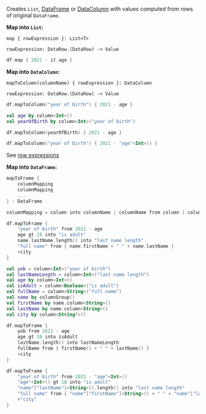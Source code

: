 [//]: # (title: map)

<!---IMPORT org.jetbrains.kotlinx.dataframe.samples.api.Modify-->

Creates `List`, [DataFrame](DataFrame.md) or [DataColumn](DataColumn.md) with values computed from rows of original `DataFrame`.

**Map into `List`:**

```text
map { rowExpression }: List<T>

rowExpression: DataRow.(DataRow) -> Value
```

<!---FUN map-->

```kotlin
df.map { 2021 - it.age }
```

<!---END-->

**Map into `DataColumn`:**

```text
mapToColumn(columnName) { rowExpression }: DataColumn

rowExpression: DataRow.(DataRow) -> Value
```

<!---FUN mapToColumn-->
<tabs>
<tab title="Properties">

```kotlin
df.mapToColumn("year of birth") { 2021 - age }
```

</tab>
<tab title="Accessors">

```kotlin
val age by column<Int>()
val yearOfBirth by column<Int>("year of birth")

df.mapToColumn(yearOfBirth) { 2021 - age }
```

</tab>
<tab title="Strings">

```kotlin
df.mapToColumn("year of birth") { 2021 - "age"<Int>() }
```

</tab></tabs>
<!---END-->

See [row expressions](DataRow.md#row-expressions)

**Map into `DataFrame`:**

```kotlin
mapToFrame { 
    columnMapping
    columnMapping
    ...
} : DataFrame

columnMapping = column into columnName | columnName from column | columnName from { rowExpression } | +column  
```

<!---FUN mapMany-->
<tabs>
<tab title="Properties">

```kotlin
df.mapToFrame {
    "year of birth" from 2021 - age
    age gt 18 into "is adult"
    name.lastName.length() into "last name length"
    "full name" from { name.firstName + " " + name.lastName }
    +city
}
```

</tab>
<tab title="Accessors">

```kotlin
val yob = column<Int>("year of birth")
val lastNameLength = column<Int>("last name length")
val age by column<Int>()
val isAdult = column<Boolean>("is adult")
val fullName = column<String>("full name")
val name by columnGroup()
val firstName by name.column<String>()
val lastName by name.column<String>()
val city by column<String?>()

df.mapToFrame {
    yob from 2021 - age
    age gt 18 into isAdult
    lastName.length() into lastNameLength
    fullName from { firstName() + " " + lastName() }
    +city
}
```

</tab>
<tab title="Strings">

```kotlin
df.mapToFrame {
    "year of birth" from 2021 - "age"<Int>()
    "age"<Int>() gt 18 into "is adult"
    "name"["lastName"]<String>().length() into "last name length"
    "full name" from { "name"["firstName"]<String>() + " " + "name"["lastName"]<String>() }
    +"city"
}
```

</tab></tabs>
<!---END-->
